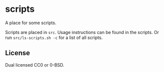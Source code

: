 # scripts
A place for some scripts.

Scripts are placed in ``src``. Usage instructions can be found in the scripts. Or run ``src/ls-scripts.sh -c`` for a list of all scripts.

## License
Dual licensed CC0 or 0-BSD.
